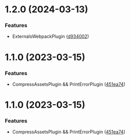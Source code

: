 # 1.2.0 (2024-03-13)


### Features

* ExternalsWebpackPlugin ([d934002](https://github.com/DaphnisLi/D-Webpack-Plugin/commit/d934002b60c4a45241509574591f6b440307b62f))



# 1.1.0 (2023-03-15)


### Features

* CompressAssetsPlugin && PrintErrorPlugin ([451ea74](https://github.com/DaphnisLi/D-Webpack-Plugin/commit/451ea747b4e8575952021ef794698d20411d7d25))



# 1.1.0 (2023-03-15)


### Features

* CompressAssetsPlugin && PrintErrorPlugin ([451ea74](https://github.com/DaphnisLi/D-Webpack-Plugin/commit/451ea747b4e8575952021ef794698d20411d7d25))



